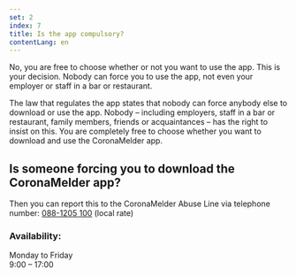 ```yaml
---
set: 2
index: 7
title: Is the app compulsory?
contentLang: en
---
```

No, you are free to choose whether or not you want to use the app. This is your decision. Nobody can force you to use the app, not even your employer or staff in a bar or restaurant.

The law that regulates the app states that nobody can force anybody else to download or use the app. Nobody – including employers, staff in a bar or restaurant, family members, friends or acquaintances – has the right to insist on this. You are completely free to choose whether you want to download and use the CoronaMelder app.

## Is someone forcing you to download the CoronaMelder app?
Then you can report this to the CoronaMelder Abuse Line via telephone number: <a href="tel:+31881205100">088-1205 100</a> (local rate)

### Availability:

Monday to Friday<br />
9:00 – 17:00

